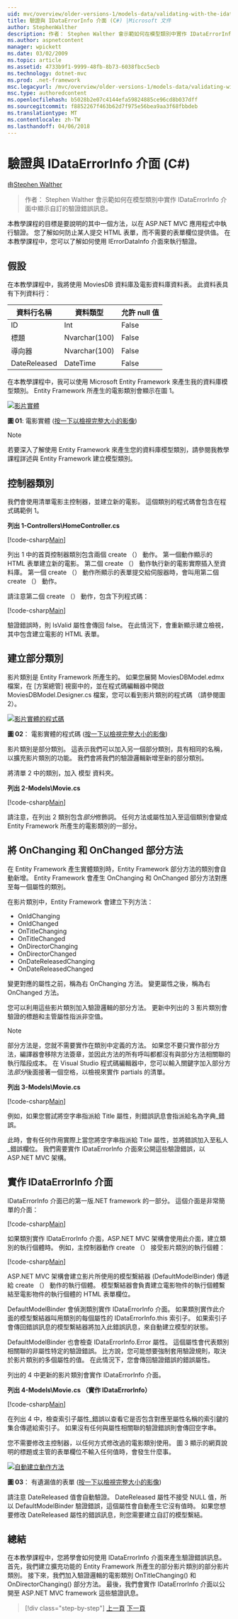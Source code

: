 ```yaml
---
uid: mvc/overview/older-versions-1/models-data/validating-with-the-idataerrorinfo-interface-cs
title: 驗證與 IDataErrorInfo 介面 (C#) |Microsoft 文件
author: StephenWalther
description: 作者： Stephen Walther 會示範如何在模型類別中實作 IDataErrorInfo 介面中顯示自訂的驗證錯誤訊息。
ms.author: aspnetcontent
manager: wpickett
ms.date: 03/02/2009
ms.topic: article
ms.assetid: 4733b9f1-9999-48fb-8b73-6038fbcc5ecb
ms.technology: dotnet-mvc
ms.prod: .net-framework
msc.legacyurl: /mvc/overview/older-versions-1/models-data/validating-with-the-idataerrorinfo-interface-cs
msc.type: authoredcontent
ms.openlocfilehash: b5028b2e07c4144efa59824885ce96cd8b037dff
ms.sourcegitcommit: f8852267f463b62d7f975e56bea9aa3f68fbbdeb
ms.translationtype: MT
ms.contentlocale: zh-TW
ms.lasthandoff: 04/06/2018
---
```

<a name="validating-with-the-idataerrorinfo-interface-c"></a>驗證與 IDataErrorInfo 介面 (C#)
====================
由[Stephen Walther](https://github.com/StephenWalther)

> 作者： Stephen Walther 會示範如何在模型類別中實作 IDataErrorInfo 介面中顯示自訂的驗證錯誤訊息。


本教學課程的目標是要說明的其中一個方法，以在 ASP.NET MVC 應用程式中執行驗證。 您了解如何防止某人提交 HTML 表單，而不需要的表單欄位提供值。 在本教學課程中，您可以了解如何使用 IErrorDataInfo 介面來執行驗證。

## <a name="assumptions"></a>假設

在本教學課程中，我將使用 MoviesDB 資料庫及電影資料庫資料表。 此資料表具有下列資料行：

<a id="0.5_table01"></a>


| **資料行名稱** | **資料類型** | **允許 null 值** |
| --- | --- | --- |
| ID | Int | False |
| 標題 | Nvarchar(100) | False |
| 導向器 | Nvarchar(100) | False |
| DateReleased | DateTime | False |


在本教學課程中，我可以使用 Microsoft Entity Framework 來產生我的資料庫模型類別。 Entity Framework 所產生的電影類別會顯示在圖 1。


[![影片實體](validating-with-the-idataerrorinfo-interface-cs/_static/image1.jpg)](validating-with-the-idataerrorinfo-interface-cs/_static/image1.png)

**圖 01**: 電影實體 ([按一下以檢視完整大小的影像](validating-with-the-idataerrorinfo-interface-cs/_static/image2.png))


> [!NOTE] 
> 
> 若要深入了解使用 Entity Framework 來產生您的資料庫模型類別，請參閱我教學課程詳述與 Entity Framework 建立模型類別。


## <a name="the-controller-class"></a>控制器類別

我們會使用清單電影主控制器，並建立新的電影。 這個類別的程式碼會包含在程式碼範例 1。

**列出 1-Controllers\HomeController.cs**

[!code-csharp[Main](validating-with-the-idataerrorinfo-interface-cs/samples/sample1.cs)]

列出 1 中的首頁控制器類別包含兩個 create （） 動作。 第一個動作顯示的 HTML 表單建立新的電影。 第二個 create （） 動作執行新的電影實際插入至資料庫。 第一個 create （） 動作所顯示的表單提交給伺服器時，會叫用第二個 create （） 動作。

請注意第二個 create （） 動作，包含下列程式碼：

[!code-csharp[Main](validating-with-the-idataerrorinfo-interface-cs/samples/sample2.cs)]

驗證錯誤時，則 IsValid 屬性會傳回 false。 在此情況下，會重新顯示建立檢視，其中包含建立電影的 HTML 表單。

## <a name="creating-a-partial-class"></a>建立部分類別

影片類別是 Entity Framework 所產生的。 如果您展開 MoviesDBModel.edmx 檔案，在 [方案總管] 視窗中的，並在程式碼編輯器中開啟 MoviesDBModel.Designer.cs 檔案，您可以看到影片類別的程式碼 （請參閱圖 2）。


[![影片實體的程式碼](validating-with-the-idataerrorinfo-interface-cs/_static/image2.jpg)](validating-with-the-idataerrorinfo-interface-cs/_static/image3.png)

**圖 02**： 電影實體的程式碼 ([按一下以檢視完整大小的影像](validating-with-the-idataerrorinfo-interface-cs/_static/image4.png))


影片類別是部分類別。 這表示我們可以加入另一個部分類別，具有相同的名稱，以擴充影片類別的功能。 我們會將我們的驗證邏輯新增至新的部分類別。

將清單 2 中的類別，加入 模型 資料夾。

**列出 2-Models\Movie.cs**

[!code-csharp[Main](validating-with-the-idataerrorinfo-interface-cs/samples/sample3.cs)]

請注意，在列出 2 類別包含*部分*修飾詞。 任何方法或屬性加入至這個類別會變成 Entity Framework 所產生的電影類別的一部分。

## <a name="adding-onchanging-and-onchanged-partial-methods"></a>將 OnChanging 和 OnChanged 部分方法

在 Entity Framework 產生實體類別時，Entity Framework 部分方法的類別會自動新增。 Entity Framework 會產生 OnChanging 和 OnChanged 部分方法對應至每一個屬性的類別。

在影片類別中，Entity Framework 會建立下列方法：

- OnIdChanging
- OnIdChanged
- OnTitleChanging
- OnTitleChanged
- OnDirectorChanging
- OnDirectorChanged
- OnDateReleasedChanging
- OnDateReleasedChanged

變更對應的屬性之前，稱為右 OnChanging 方法。 變更屬性之後，稱為右 OnChanged 方法。

您可以利用這些影片類別加入驗證邏輯的部分方法。 更新中列出的 3 影片類別會驗證的標題和主管屬性指派非空值。

> [!NOTE] 
> 
> 部分方法是，您就不需要實作在類別中定義的方法。 如果您不要只實作部分方法，編譯器會移除方法簽章，並因此方法的所有呼叫都都沒有與部分方法相關聯的執行階段成本。 在 Visual Studio 程式碼編輯器中，您可以輸入關鍵字加入部分方法*部分*後面接著一個空格，以檢視來實作 partials 的清單。


**列出 3-Models\Movie.cs**

[!code-csharp[Main](validating-with-the-idataerrorinfo-interface-cs/samples/sample4.cs)]

例如，如果您嘗試將空字串指派給 Title 屬性，則錯誤訊息會指派給名為字典\_錯誤。

此時，會有任何作用實際上當您將空字串指派給 Title 屬性，並將錯誤加入至私人\_錯誤欄位。 我們需要實作 IDataErrorInfo 介面來公開這些驗證錯誤，以 ASP.NET MVC 架構。

## <a name="implementing-the-idataerrorinfo-interface"></a>實作 IDataErrorInfo 介面

IDataErrorInfo 介面已的第一版.NET framework 的一部分。 這個介面是非常簡單的介面：

[!code-csharp[Main](validating-with-the-idataerrorinfo-interface-cs/samples/sample5.cs)]

如果類別實作 IDataErrorInfo 介面，ASP.NET MVC 架構會使用此介面，建立類別的執行個體時。 例如，主控制器動作 create （） 接受影片類別的執行個體：

[!code-csharp[Main](validating-with-the-idataerrorinfo-interface-cs/samples/sample6.cs)]

ASP.NET MVC 架構會建立影片所使用的模型繫結器 (DefaultModelBinder) 傳遞給 create （） 動作的執行個體。 模型繫結器會負責建立電影物件的執行個體繫結至電影物件的執行個體的 HTML 表單欄位。

DefaultModelBinder 會偵測類別實作 IDataErrorInfo 介面。 如果類別實作此介面的模型繫結器叫用類別的每個屬性的 IDataErrorInfo.this 索引子。 如果索引子會傳回錯誤訊息的模型繫結器將加入此錯誤訊息，來自動建立模型的狀態。

DefaultModelBinder 也會檢查 IDataErrorInfo.Error 屬性。 這個屬性會代表類別相關聯的非屬性特定的驗證錯誤。 比方說，您可能想要強制套用驗證規則，取決於影片類別的多個屬性的值。 在此情況下，您會傳回驗證錯誤的錯誤屬性。

列出的 4 中更新的影片類別會實作 IDataErrorInfo 介面。

**列出 4-Models\Movie.cs （實作 IDataErrorInfo）**

[!code-csharp[Main](validating-with-the-idataerrorinfo-interface-cs/samples/sample7.cs)]

在列出 4 中，檢查索引子屬性\_錯誤以查看它是否包含對應至屬性名稱的索引鍵的集合傳遞給索引子。 如果沒有任何與屬性相關聯的驗證錯誤則會傳回空字串。

您不需要修改主控制器，以任何方式修改過的電影類別使用。 圖 3 顯示的網頁說明的標題或主管的表單欄位不輸入任何值時，會發生什麼事。


[![自動建立動作方法](validating-with-the-idataerrorinfo-interface-cs/_static/image3.jpg)](validating-with-the-idataerrorinfo-interface-cs/_static/image5.png)

**圖 03**： 有遺漏值的表單 ([按一下以檢視完整大小的影像](validating-with-the-idataerrorinfo-interface-cs/_static/image6.png))


請注意 DateReleased 值會自動驗證。 DateReleased 屬性不接受 NULL 值，所以 DefaultModelBinder 驗證錯誤，這個屬性會自動產生它沒有值時。 如果您想要修改 DateReleased 屬性的錯誤訊息，則您需要建立自訂的模型繫結。

## <a name="summary"></a>總結

在本教學課程中，您將學會如何使用 IDataErrorInfo 介面來產生驗證錯誤訊息。 首先，我們建立擴充功能的 Entity Framework 所產生的部分影片類別的部分影片類別。 接下來，我們加入驗證邏輯的電影類別 OnTitleChanging() 和 OnDirectorChanging() 部分方法。 最後，我們會實作 IDataErrorInfo 介面以公開至 ASP.NET MVC framework 這些驗證訊息。

> [!div class="step-by-step"]
> [上一頁](performing-simple-validation-cs.md)
> [下一頁](validating-with-a-service-layer-cs.md)
